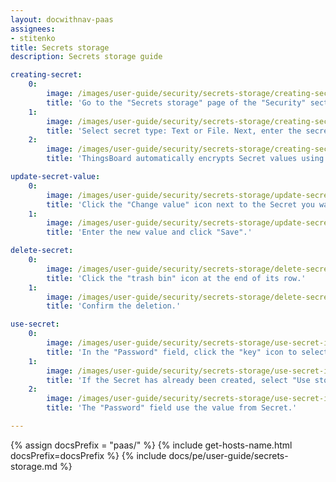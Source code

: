 ```yaml
---
layout: docwithnav-paas
assignees:
- stitenko
title: Secrets storage
description: Secrets storage guide

creating-secret:
    0:
        image: /images/user-guide/security/secrets-storage/creating-secret-1-pe.png
        title: 'Go to the "Secrets storage" page of the "Security" section. Click the "plus" (Add secret) icon in the upper right corner.'
    1:
        image: /images/user-guide/security/secrets-storage/creating-secret-2-pe.png
        title: 'Select secret type: Text or File. Next, enter the secret&#39;s name and its text value (for the "Text" type) or upload a certificate file (for the "File" type). Then, click "Add".'
    2:
        image: /images/user-guide/security/secrets-storage/creating-secret-3-pe.png
        title: 'ThingsBoard automatically encrypts Secret values using the AES-256 encryption algorithm.'

update-secret-value:
    0:
        image: /images/user-guide/security/secrets-storage/update-secret-value-1-pe.png
        title: 'Click the "Change value" icon next to the Secret you want to update.'
    1:
        image: /images/user-guide/security/secrets-storage/update-secret-value-2-pe.png
        title: 'Enter the new value and click "Save".'

delete-secret:
    0:
        image: /images/user-guide/security/secrets-storage/delete-secret-1-pe.png
        title: 'Click the "trash bin" icon at the end of its row.'
    1:
        image: /images/user-guide/security/secrets-storage/delete-secret-2-pe.png
        title: 'Confirm the deletion.'

use-secret:
    0:
        image: /images/user-guide/security/secrets-storage/use-secret-in-thingsboard-1-pe.png
        title: 'In the "Password" field, click the "key" icon to select and use the Secret.'
    1:
        image: /images/user-guide/security/secrets-storage/use-secret-in-thingsboard-2-pe.png
        title: 'If the Secret has already been created, select "Use storage", pick the desired Secret from the dropdown menu, and click "Use".'
    2:
        image: /images/user-guide/security/secrets-storage/use-secret-in-thingsboard-3-pe.png
        title: 'The "Password" field use the value from Secret.'

---
```


{% assign docsPrefix = "paas/" %}
{% include get-hosts-name.html docsPrefix=docsPrefix %}
{% include docs/pe/user-guide/secrets-storage.md %}
